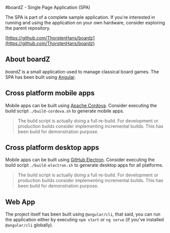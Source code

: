 #boardZ - Single Page Application (SPA)

The SPA is part of a complete sample application. If you're interested in running and using the application on your own hardware, consider exploring the parent repository.

[https://github.com/ThorstenHans/boardz](https://github.com/ThorstenHans/boardz)

## About boardZ

*boardZ* is a small application used to manage classical board games. The SPA has been built using [Angular](https://angular.io).

## Cross platform mobile apps

Mobile apps can be built using [Apache Cordova](http://cordova.apache.org). Consider executing the build script `./build-cordova.sh` to generate mobile apps. 

> The build script is actually doing a full re-build. For development or production builds consider implementing incremental builds. This has been build for demonstration purpose.  

## Cross platform desktop apps

Mobile apps can be built using [GitHub Electron](http://electron.atom.io). Consider executing the build script `./build-electron.sh` to generate desktop apps for all platforms. 

> The build script is actually doing a full re-build. For development or production builds consider implementing incremental builds. This has been build for demonstration purpose.

## Web App

The project itself has been built using `@angular/cli`, that said, you can run the application either by executing `npm start` or `ng serve` (if you've installed `@angular/cli` globally).
